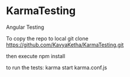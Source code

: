# KarmaTesting
Angular Testing

To copy the repo to local git clone https://github.com/KavyaKetha/KarmaTesting.git

then execute
npm install

to run the tests: karma start karma.conf.js
